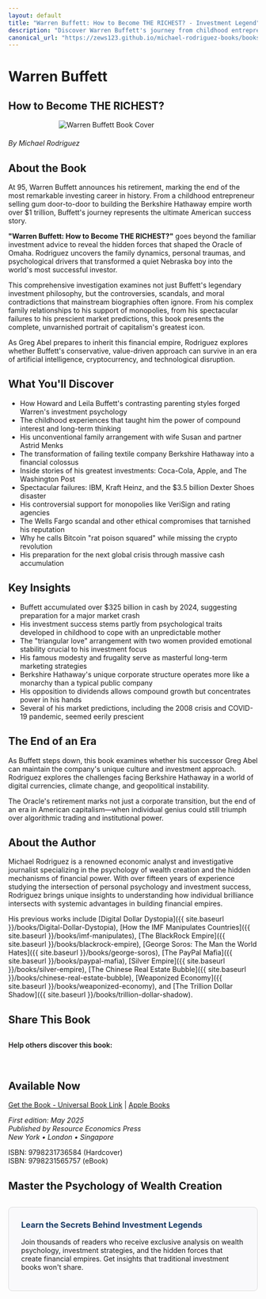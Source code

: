 ```yaml
---
layout: default
title: "Warren Buffett: How to Become THE RICHEST? - Investment Legend"
description: "Discover Warren Buffett's journey from childhood entrepreneur to world's greatest investor. Rodriguez reveals secrets behind Berkshire Hathaway empire."
canonical_url: "https://zews123.github.io/michael-rodriguez-books/books/Warren_Buffett"
---
```


# Warren Buffett
## How to Become THE RICHEST?

<img src="{{ site.baseurl }}/assets/images/Warren_Buffett.webp" alt="Warren Buffett Book Cover" style="max-width: 300px; margin: 0 auto 20px; display: block;">

*By Michael Rodriguez*

## About the Book

At 95, Warren Buffett announces his retirement, marking the end of the most remarkable investing career in history. From a childhood entrepreneur selling gum door-to-door to building the Berkshire Hathaway empire worth over $1 trillion, Buffett's journey represents the ultimate American success story.

**"Warren Buffett: How to Become THE RICHEST?"** goes beyond the familiar investment advice to reveal the hidden forces that shaped the Oracle of Omaha. Rodriguez uncovers the family dynamics, personal traumas, and psychological drivers that transformed a quiet Nebraska boy into the world's most successful investor.

This comprehensive investigation examines not just Buffett's legendary investment philosophy, but the controversies, scandals, and moral contradictions that mainstream biographies often ignore. From his complex family relationships to his support of monopolies, from his spectacular failures to his prescient market predictions, this book presents the complete, unvarnished portrait of capitalism's greatest icon.

As Greg Abel prepares to inherit this financial empire, Rodriguez explores whether Buffett's conservative, value-driven approach can survive in an era of artificial intelligence, cryptocurrency, and technological disruption.

## What You'll Discover

- How Howard and Leila Buffett's contrasting parenting styles forged Warren's investment psychology
- The childhood experiences that taught him the power of compound interest and long-term thinking
- His unconventional family arrangement with wife Susan and partner Astrid Menks
- The transformation of failing textile company Berkshire Hathaway into a financial colossus
- Inside stories of his greatest investments: Coca-Cola, Apple, and The Washington Post
- Spectacular failures: IBM, Kraft Heinz, and the $3.5 billion Dexter Shoes disaster
- His controversial support for monopolies like VeriSign and rating agencies
- The Wells Fargo scandal and other ethical compromises that tarnished his reputation
- Why he calls Bitcoin "rat poison squared" while missing the crypto revolution
- His preparation for the next global crisis through massive cash accumulation

## Key Insights

- Buffett accumulated over $325 billion in cash by 2024, suggesting preparation for a major market crash
- His investment success stems partly from psychological traits developed in childhood to cope with an unpredictable mother
- The "triangular love" arrangement with two women provided emotional stability crucial to his investment focus
- His famous modesty and frugality serve as masterful long-term marketing strategies
- Berkshire Hathaway's unique corporate structure operates more like a monarchy than a typical public company
- His opposition to dividends allows compound growth but concentrates power in his hands
- Several of his market predictions, including the 2008 crisis and COVID-19 pandemic, seemed eerily prescient

## The End of an Era

As Buffett steps down, this book examines whether his successor Greg Abel can maintain the company's unique culture and investment approach. Rodriguez explores the challenges facing Berkshire Hathaway in a world of digital currencies, climate change, and geopolitical instability.

The Oracle's retirement marks not just a corporate transition, but the end of an era in American capitalism—when individual genius could still triumph over algorithmic trading and institutional power.

## About the Author

Michael Rodriguez is a renowned economic analyst and investigative journalist specializing in the psychology of wealth creation and the hidden mechanisms of financial power. With over fifteen years of experience studying the intersection of personal psychology and investment success, Rodriguez brings unique insights to understanding how individual brilliance intersects with systemic advantages in building financial empires.

His previous works include [Digital Dollar Dystopia]({{ site.baseurl }}/books/Digital-Dollar-Dystopia), [How the IMF Manipulates Countries]({{ site.baseurl }}/books/imf-manipulates), [The BlackRock Empire]({{ site.baseurl }}/books/blackrock-empire), [George Soros: The Man the World Hates]({{ site.baseurl }}/books/george-soros), [The PayPal Mafia]({{ site.baseurl }}/books/paypal-mafia), [Silver Empire]({{ site.baseurl }}/books/silver-empire), [The Chinese Real Estate Bubble]({{ site.baseurl }}/books/chinese-real-estate-bubble), [Weaponized Economy]({{ site.baseurl }}/books/weaponized-economy), and [The Trillion Dollar Shadow]({{ site.baseurl }}/books/trillion-dollar-shadow).

## Share This Book

<div class="social-share" style="margin: 30px 0;">
  <p style="margin-bottom: 15px; font-weight: 600;">Help others discover this book:</p>
  <a href="https://twitter.com/intent/tweet?text=Check out 'Warren Buffett: How to Become THE RICHEST?' by Michael Rodriguez&url={{ site.url }}{{ site.baseurl }}{{ page.url }}&via=MRodriguezBooks" target="_blank" rel="noopener noreferrer" style="display: inline-block; margin-right: 15px; font-size: 24px; color: #1DA1F2;">
    <i class="fab fa-twitter-square"></i>
  </a>
  <a href="https://www.facebook.com/sharer/sharer.php?u={{ site.url }}{{ site.baseurl }}{{ page.url }}" target="_blank" rel="noopener noreferrer" style="display: inline-block; margin-right: 15px; font-size: 24px; color: #3b5998;">
    <i class="fab fa-facebook-square"></i>
  </a>
  <a href="https://www.linkedin.com/shareArticle?mini=true&url={{ site.url }}{{ site.baseurl }}{{ page.url }}&title=Warren Buffett: How to Become THE RICHEST? by Michael Rodriguez" target="_blank" rel="noopener noreferrer" style="display: inline-block; margin-right: 15px; font-size: 24px; color: #0077b5;">
    <i class="fab fa-linkedin"></i>
  </a>
  <a href="mailto:?subject=Check out this book: Warren Buffett: How to Become THE RICHEST?&body=I thought you might be interested in this book by Michael Rodriguez: {{ site.url }}{{ site.baseurl }}{{ page.url }}" style="display: inline-block; font-size: 24px; color: #333333;">
    <i class="fas fa-envelope-square"></i>
  </a>
</div>

## Available Now

<a href="https://books2read.com/u/me6jol" target="_blank" rel="noopener noreferrer">Get the Book - Universal Book Link</a> | <a href="https://books.apple.com/us/book/warren-buffett-how-to-become-the-richest/id6746422862" target="_blank" rel="noopener noreferrer">Apple Books</a>

*First edition: May 2025*  
*Published by Resource Economics Press*  
*New York • London • Singapore*

ISBN: 9798231736584 (Hardcover)  
ISBN: 9798231565757 (eBook)

## Master the Psychology of Wealth Creation

<div style="background-color: #f9f9fb; padding: 25px; border-radius: 8px; margin: 30px 0; border: 1px solid #ddd;">
  <h3 style="margin-top: 0; color: #1a3c65;">Learn the Secrets Behind Investment Legends</h3>
  <p>Join thousands of readers who receive exclusive analysis on wealth psychology, investment strategies, and the hidden forces that create financial empires. Get insights that traditional investment books won't share.</p>
  <script async data-uid="b2a1614bc4" src="https://michael-rodriguez.kit.com/b2a1614bc4/index.js"></script>
</div>
